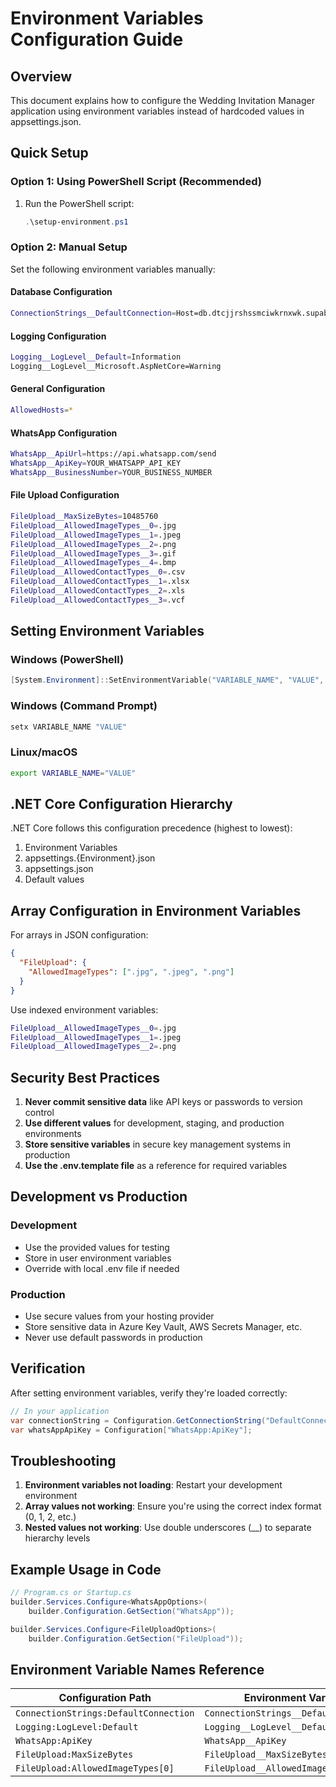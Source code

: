 # Environment Variables Configuration Guide

## Overview
This document explains how to configure the Wedding Invitation Manager application using environment variables instead of hardcoded values in appsettings.json.

## Quick Setup

### Option 1: Using PowerShell Script (Recommended)
1. Run the PowerShell script:
   ```powershell
   .\setup-environment.ps1
   ```

### Option 2: Manual Setup
Set the following environment variables manually:

#### Database Configuration
```bash
ConnectionStrings__DefaultConnection=Host=db.dtcjjrshssmciwkrnxwk.supabase.co;Database=postgres;Username=postgres;Password=yvomRQN7|d87;SSL Mode=Require
```

#### Logging Configuration
```bash
Logging__LogLevel__Default=Information
Logging__LogLevel__Microsoft.AspNetCore=Warning
```

#### General Configuration
```bash
AllowedHosts=*
```

#### WhatsApp Configuration
```bash
WhatsApp__ApiUrl=https://api.whatsapp.com/send
WhatsApp__ApiKey=YOUR_WHATSAPP_API_KEY
WhatsApp__BusinessNumber=YOUR_BUSINESS_NUMBER
```

#### File Upload Configuration
```bash
FileUpload__MaxSizeBytes=10485760
FileUpload__AllowedImageTypes__0=.jpg
FileUpload__AllowedImageTypes__1=.jpeg
FileUpload__AllowedImageTypes__2=.png
FileUpload__AllowedImageTypes__3=.gif
FileUpload__AllowedImageTypes__4=.bmp
FileUpload__AllowedContactTypes__0=.csv
FileUpload__AllowedContactTypes__1=.xlsx
FileUpload__AllowedContactTypes__2=.xls
FileUpload__AllowedContactTypes__3=.vcf
```

## Setting Environment Variables

### Windows (PowerShell)
```powershell
[System.Environment]::SetEnvironmentVariable("VARIABLE_NAME", "VALUE", "User")
```

### Windows (Command Prompt)
```cmd
setx VARIABLE_NAME "VALUE"
```

### Linux/macOS
```bash
export VARIABLE_NAME="VALUE"
```

## .NET Core Configuration Hierarchy

.NET Core follows this configuration precedence (highest to lowest):
1. Environment Variables
2. appsettings.{Environment}.json
3. appsettings.json
4. Default values

## Array Configuration in Environment Variables

For arrays in JSON configuration:
```json
{
  "FileUpload": {
    "AllowedImageTypes": [".jpg", ".jpeg", ".png"]
  }
}
```

Use indexed environment variables:
```bash
FileUpload__AllowedImageTypes__0=.jpg
FileUpload__AllowedImageTypes__1=.jpeg
FileUpload__AllowedImageTypes__2=.png
```

## Security Best Practices

1. **Never commit sensitive data** like API keys or passwords to version control
2. **Use different values** for development, staging, and production environments
3. **Store sensitive variables** in secure key management systems in production
4. **Use the .env.template file** as a reference for required variables

## Development vs Production

### Development
- Use the provided values for testing
- Store in user environment variables
- Override with local .env file if needed

### Production
- Use secure values from your hosting provider
- Store sensitive data in Azure Key Vault, AWS Secrets Manager, etc.
- Never use default passwords in production

## Verification

After setting environment variables, verify they're loaded correctly:

```csharp
// In your application
var connectionString = Configuration.GetConnectionString("DefaultConnection");
var whatsAppApiKey = Configuration["WhatsApp:ApiKey"];
```

## Troubleshooting

1. **Environment variables not loading**: Restart your development environment
2. **Array values not working**: Ensure you're using the correct index format (0, 1, 2, etc.)
3. **Nested values not working**: Use double underscores (__) to separate hierarchy levels

## Example Usage in Code

```csharp
// Program.cs or Startup.cs
builder.Services.Configure<WhatsAppOptions>(
    builder.Configuration.GetSection("WhatsApp"));

builder.Services.Configure<FileUploadOptions>(
    builder.Configuration.GetSection("FileUpload"));
```

## Environment Variable Names Reference

| Configuration Path | Environment Variable |
|-------------------|---------------------|
| `ConnectionStrings:DefaultConnection` | `ConnectionStrings__DefaultConnection` |
| `Logging:LogLevel:Default` | `Logging__LogLevel__Default` |
| `WhatsApp:ApiKey` | `WhatsApp__ApiKey` |
| `FileUpload:MaxSizeBytes` | `FileUpload__MaxSizeBytes` |
| `FileUpload:AllowedImageTypes[0]` | `FileUpload__AllowedImageTypes__0` |
